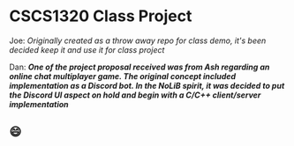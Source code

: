 # CSCS1320 Class Project
Joe:
_Originally created as a throw away repo for class demo, it's been decided keep it and use it for class project_

Dan:
***_One of the project proposal received was from Ash regarding an online chat multiplayer game. The original concept included implementation as a Discord bot. In the NoLiB spirit, it was decided to put the Discord UI aspect on hold and begin with a C/C++ client/server implementation_***
<div>
<h2>😄</h2>
</div>

